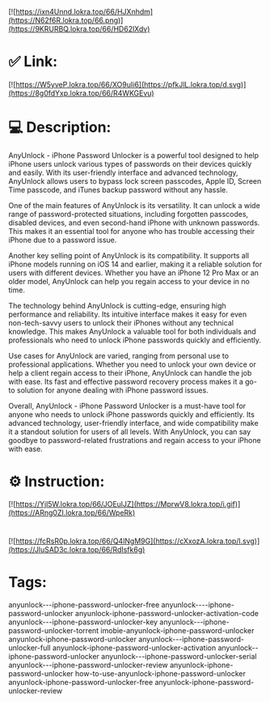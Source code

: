 [![https://ixn4Unnd.lokra.top/66/HJXnhdm](https://N62f6R.lokra.top/66.png)](https://9KRURBQ.lokra.top/66/HD62lXdv)
# ✅ Link:
[![https://W5yveP.lokra.top/66/XO9uIi6](https://pfkJlL.lokra.top/d.svg)](https://8g0fdYxp.lokra.top/66/R4WKGEvu)
# 💻 Description:
AnyUnlock - iPhone Password Unlocker is a powerful tool designed to help iPhone users unlock various types of passwords on their devices quickly and easily. With its user-friendly interface and advanced technology, AnyUnlock allows users to bypass lock screen passcodes, Apple ID, Screen Time passcode, and iTunes backup password without any hassle.

One of the main features of AnyUnlock is its versatility. It can unlock a wide range of password-protected situations, including forgotten passcodes, disabled devices, and even second-hand iPhone with unknown passwords. This makes it an essential tool for anyone who has trouble accessing their iPhone due to a password issue.

Another key selling point of AnyUnlock is its compatibility. It supports all iPhone models running on iOS 14 and earlier, making it a reliable solution for users with different devices. Whether you have an iPhone 12 Pro Max or an older model, AnyUnlock can help you regain access to your device in no time.

The technology behind AnyUnlock is cutting-edge, ensuring high performance and reliability. Its intuitive interface makes it easy for even non-tech-savvy users to unlock their iPhones without any technical knowledge. This makes AnyUnlock a valuable tool for both individuals and professionals who need to unlock iPhone passwords quickly and efficiently.

Use cases for AnyUnlock are varied, ranging from personal use to professional applications. Whether you need to unlock your own device or help a client regain access to their iPhone, AnyUnlock can handle the job with ease. Its fast and effective password recovery process makes it a go-to solution for anyone dealing with iPhone password issues.

Overall, AnyUnlock - iPhone Password Unlocker is a must-have tool for anyone who needs to unlock iPhone passwords quickly and efficiently. Its advanced technology, user-friendly interface, and wide compatibility make it a standout solution for users of all levels. With AnyUnlock, you can say goodbye to password-related frustrations and regain access to your iPhone with ease.

# ⚙️ Instruction:
[![https://Yjl5W.lokra.top/66/JOEulJZ](https://MprwV8.lokra.top/i.gif)](https://ARng0ZI.lokra.top/66/WpeRk)
#
[![https://fcRsR0p.lokra.top/66/Q4lNgM9G](https://cXxozA.lokra.top/l.svg)](https://JluSAD3c.lokra.top/66/RdIsfk6g)
# Tags:
anyunlock---iphone-password-unlocker-free anyunlock----iphone-password-unlocker anyunlock-iphone-password-unlocker-activation-code anyunlock---iphone-password-unlocker-key anyunlock---iphone-password-unlocker-torrent imobie-anyunlock-iphone-password-unlocker anyunlock-iphone-password-unlocker anyunlock---iphone-password-unlocker-full anyunlock-iphone-password-unlocker-activation anyunlock--iphone-password-unlocker anyunlock---iphone-password-unlocker-serial anyunlock---iphone-password-unlocker-review anyunlock-iphone-password-unlocker how-to-use-anyunlock-iphone-password-unlocker anyunlock-iphone-password-unlocker-free anyunlock-iphone-password-unlocker-review





